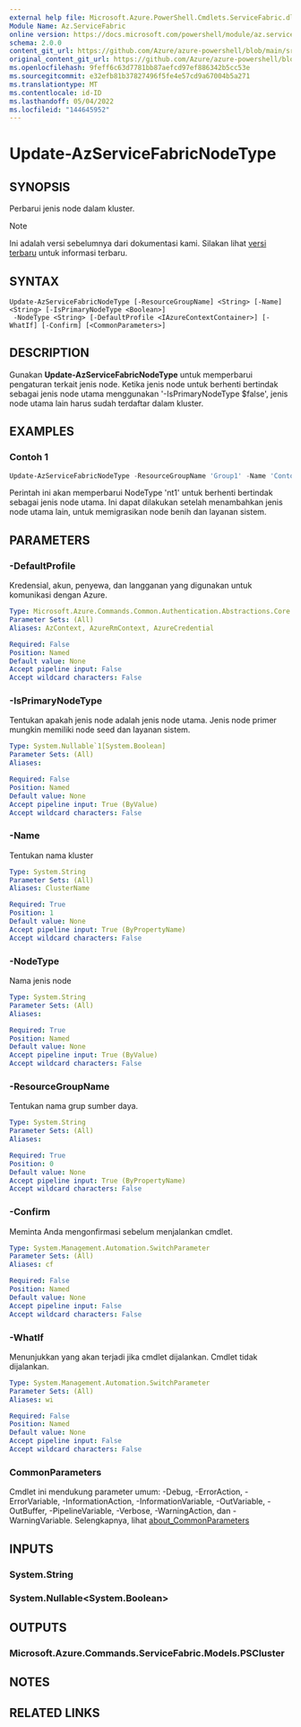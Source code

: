 ```yaml
---
external help file: Microsoft.Azure.PowerShell.Cmdlets.ServiceFabric.dll-Help.xml
Module Name: Az.ServiceFabric
online version: https://docs.microsoft.com/powershell/module/az.servicefabric/update-azservicefabricnodetype
schema: 2.0.0
content_git_url: https://github.com/Azure/azure-powershell/blob/main/src/ServiceFabric/ServiceFabric/help/Update-AzServiceFabricNodeType.md
original_content_git_url: https://github.com/Azure/azure-powershell/blob/main/src/ServiceFabric/ServiceFabric/help/Update-AzServiceFabricNodeType.md
ms.openlocfilehash: 9feff6c63d7781bb87aefcd97ef886342b5cc53e
ms.sourcegitcommit: e32efb81b37827496f5fe4e57cd9a67004b5a271
ms.translationtype: MT
ms.contentlocale: id-ID
ms.lasthandoff: 05/04/2022
ms.locfileid: "144645952"
---
```

# Update-AzServiceFabricNodeType

## SYNOPSIS
Perbarui jenis node dalam kluster.

> [!NOTE]
>Ini adalah versi sebelumnya dari dokumentasi kami. Silakan lihat [versi terbaru](/powershell/module/az.servicefabric/update-azservicefabricnodetype) untuk informasi terbaru.

## SYNTAX

```
Update-AzServiceFabricNodeType [-ResourceGroupName] <String> [-Name] <String> [-IsPrimaryNodeType <Boolean>]
 -NodeType <String> [-DefaultProfile <IAzureContextContainer>] [-WhatIf] [-Confirm] [<CommonParameters>]
```

## DESCRIPTION
Gunakan **Update-AzServiceFabricNodeType** untuk memperbarui pengaturan terkait jenis node. Ketika jenis node untuk berhenti bertindak sebagai jenis node utama menggunakan '-IsPrimaryNodeType $false', jenis node utama lain harus sudah terdaftar dalam kluster.

## EXAMPLES

### Contoh 1
```powershell
Update-AzServiceFabricNodeType -ResourceGroupName 'Group1' -Name 'Contoso01SFCluster' -NodeTypeName 'nt1' -IsPrimaryNodeType $false
```

Perintah ini akan memperbarui NodeType 'nt1' untuk berhenti bertindak sebagai jenis node utama. Ini dapat dilakukan setelah menambahkan jenis node utama lain, untuk memigrasikan node benih dan layanan sistem.

## PARAMETERS

### -DefaultProfile
Kredensial, akun, penyewa, dan langganan yang digunakan untuk komunikasi dengan Azure.

```yaml
Type: Microsoft.Azure.Commands.Common.Authentication.Abstractions.Core.IAzureContextContainer
Parameter Sets: (All)
Aliases: AzContext, AzureRmContext, AzureCredential

Required: False
Position: Named
Default value: None
Accept pipeline input: False
Accept wildcard characters: False
```

### -IsPrimaryNodeType
Tentukan apakah jenis node adalah jenis node utama. Jenis node primer mungkin memiliki node seed dan layanan sistem.

```yaml
Type: System.Nullable`1[System.Boolean]
Parameter Sets: (All)
Aliases:

Required: False
Position: Named
Default value: None
Accept pipeline input: True (ByValue)
Accept wildcard characters: False
```

### -Name
Tentukan nama kluster

```yaml
Type: System.String
Parameter Sets: (All)
Aliases: ClusterName

Required: True
Position: 1
Default value: None
Accept pipeline input: True (ByPropertyName)
Accept wildcard characters: False
```

### -NodeType
Nama jenis node

```yaml
Type: System.String
Parameter Sets: (All)
Aliases:

Required: True
Position: Named
Default value: None
Accept pipeline input: True (ByValue)
Accept wildcard characters: False
```

### -ResourceGroupName
Tentukan nama grup sumber daya.

```yaml
Type: System.String
Parameter Sets: (All)
Aliases:

Required: True
Position: 0
Default value: None
Accept pipeline input: True (ByPropertyName)
Accept wildcard characters: False
```

### -Confirm
Meminta Anda mengonfirmasi sebelum menjalankan cmdlet.

```yaml
Type: System.Management.Automation.SwitchParameter
Parameter Sets: (All)
Aliases: cf

Required: False
Position: Named
Default value: None
Accept pipeline input: False
Accept wildcard characters: False
```

### -WhatIf
Menunjukkan yang akan terjadi jika cmdlet dijalankan.
Cmdlet tidak dijalankan.

```yaml
Type: System.Management.Automation.SwitchParameter
Parameter Sets: (All)
Aliases: wi

Required: False
Position: Named
Default value: None
Accept pipeline input: False
Accept wildcard characters: False
```

### CommonParameters
Cmdlet ini mendukung parameter umum: -Debug, -ErrorAction, -ErrorVariable, -InformationAction, -InformationVariable, -OutVariable, -OutBuffer, -PipelineVariable, -Verbose, -WarningAction, dan -WarningVariable. Selengkapnya, lihat [about_CommonParameters](http://go.microsoft.com/fwlink/?LinkID=113216)

## INPUTS

### System.String

### System.Nullable<System.Boolean>

## OUTPUTS

### Microsoft.Azure.Commands.ServiceFabric.Models.PSCluster

## NOTES

## RELATED LINKS
